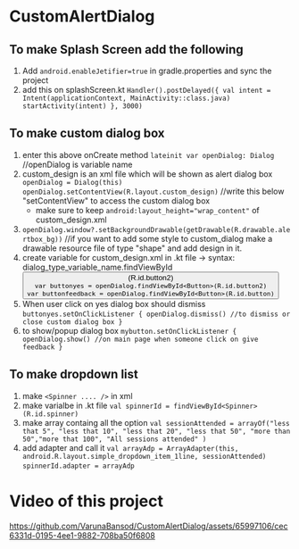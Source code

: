 # CustomAlertDialog
## To make Splash Screen add the following
1. Add `android.enableJetifier=true` in gradle.properties  and sync the project <br>
2. add this on splashScreen.kt `Handler().postDelayed({
            val intent = Intent(applicationContext, MainActivity::class.java)
            startActivity(intent)
        }, 3000)`
## To make custom dialog box 
1. enter this above onCreate method `lateinit var openDialog: Dialog` //openDialog is variable name
2.  custom_design is an xml file which will be shown as alert dialog box <br>
   `openDialog = Dialog(this)` <br>
   `openDialog.setContentView(R.layout.custom_design)` //write this below "setContentView" to access the custom dialog box
    - make sure to keep `android:layout_height="wrap_content"` of custom_design.xml
3. `openDialog.window?.setBackgroundDrawable(getDrawable(R.drawable.alertbox_bg))` //if you want to add some style to custom_dialog make a drawable resource file of   type "shape" and add design in it.
4. create variable for custom_design.xml in .kt file → syntax: dialog_type_variable_name.findViewById<Button>(R.id.button2) <br>
`var buttonyes = openDialog.findViewById<Button>(R.id.button2)` <br>
`var buttonfeedback = openDialog.findViewById<Button>(R.id.button)`
5. When user click on yes dialog box should dismiss `buttonyes.setOnClickListener { openDialog.dismiss() //to dismiss or close custom dialog box }`
6. to show/popup dialog box `mybutton.setOnClickListener { openDialog.show() //on main page when someone click on give feedback }` <br>

## To make dropdown list
1. make `<Spinner .... />` in xml
2. make varialbe in .kt file `val spinnerId = findViewById<Spinner>(R.id.spinner)`
3. make array containg all the option `val sessionAttended = arrayOf("less that 5", "less that 10", "less that 20", "less that 50", "more than 50","more that 100", "All sessions attended" )`
4. add adapter and call it `val arrayAdp = ArrayAdapter(this, android.R.layout.simple_dropdown_item_1line, sessionAttended)` `spinnerId.adapter = arrayAdp`

# Video of this project
https://github.com/VarunaBansod/CustomAlertDialog/assets/65997106/cec6331d-0195-4ee1-9882-708ba50f6808
